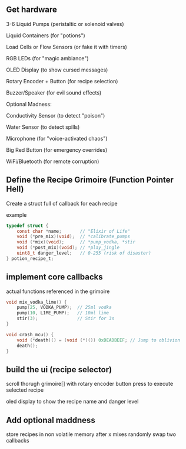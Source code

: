 ## Get hardware

3-6 Liquid Pumps (peristaltic or solenoid valves)

Liquid Containers (for "potions")

Load Cells or Flow Sensors (or fake it with timers)

RGB LEDs (for "magic ambiance")

OLED Display (to show cursed messages)

Rotary Encoder + Button (for recipe selection)

Buzzer/Speaker (for evil sound effects)

Optional Madness:

Conductivity Sensor (to detect "poison")

Water Sensor (to detect spills)

Microphone (for "voice-activated chaos")

Big Red Button (for emergency overrides)

WiFi/Bluetooth (for remote corruption)

## Define the Recipe Grimoire (Function Pointer Hell)
Create a struct full of callback for each recipe

example
```c
typedef struct {
    const char *name;       // "Elixir of Life"
    void (*pre_mix)(void);  // *calibrate_pumps
    void (*mix)(void);      // *pump_vodka, *stir
    void (*post_mix)(void); // *play_jingle
    uint8_t danger_level;   // 0-255 (risk of disaster)
} potion_recipe_t;
```

## implement core callbacks
actual functions referenced in the grimoire

```c
void mix_vodka_lime() {
    pump(25, VODKA_PUMP);  // 25ml vodka
    pump(10, LIME_PUMP);   // 10ml lime
    stir(3);               // Stir for 3s
}

void crash_mcu() {
    void (*death)() = (void (*)()) 0xDEADBEEF; // Jump to oblivion
    death();
}
```

## build the ui (recipe selector)
scroll thorugh grimoire[] with rotary encoder
button press to execute selected recipe

oled display to show the recipe name and danger level


## Add optional maddness

store recipes in non volatile memory
after x mixes randomly swap two callbacks

